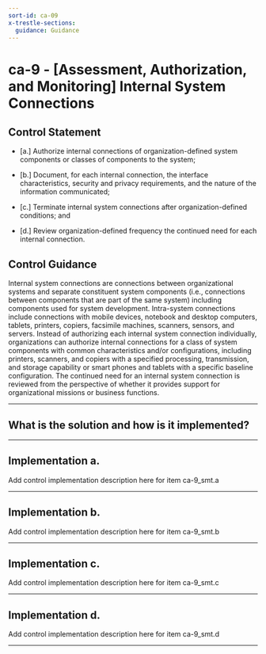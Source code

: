 ```yaml
---
sort-id: ca-09
x-trestle-sections:
  guidance: Guidance
---
```


# ca-9 - \[Assessment, Authorization, and Monitoring\] Internal System Connections

## Control Statement

- \[a.\] Authorize internal connections of organization-defined system components or classes of components to the system;

- \[b.\] Document, for each internal connection, the interface characteristics, security and privacy requirements, and the nature of the information communicated;

- \[c.\] Terminate internal system connections after organization-defined conditions; and

- \[d.\] Review organization-defined frequency the continued need for each internal connection.

## Control Guidance

Internal system connections are connections between organizational systems and separate constituent system components (i.e., connections between components that are part of the same system) including components used for system development. Intra-system connections include connections with mobile devices, notebook and desktop computers, tablets, printers, copiers, facsimile machines, scanners, sensors, and servers. Instead of authorizing each internal system connection individually, organizations can authorize internal connections for a class of system components with common characteristics and/or configurations, including printers, scanners, and copiers with a specified processing, transmission, and storage capability or smart phones and tablets with a specific baseline configuration. The continued need for an internal system connection is reviewed from the perspective of whether it provides support for organizational missions or business functions.

______________________________________________________________________

## What is the solution and how is it implemented?

<!-- Please leave this section blank and enter implementation details in the parts below. -->

______________________________________________________________________

## Implementation a.

Add control implementation description here for item ca-9_smt.a

______________________________________________________________________

## Implementation b.

Add control implementation description here for item ca-9_smt.b

______________________________________________________________________

## Implementation c.

Add control implementation description here for item ca-9_smt.c

______________________________________________________________________

## Implementation d.

Add control implementation description here for item ca-9_smt.d

______________________________________________________________________
